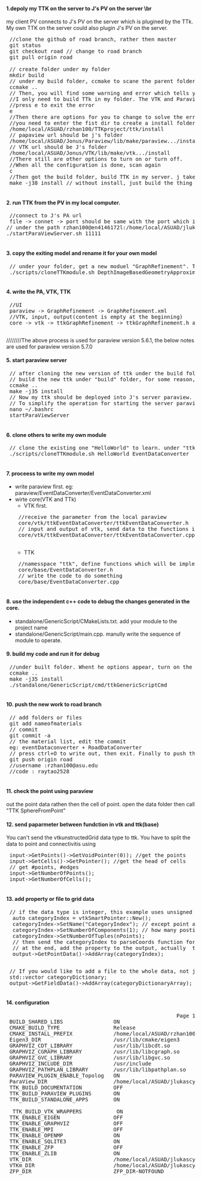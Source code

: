 #### 1.depoly my TTK on the server to J's PV on the server \br
 my client PV connects to J's PV on the server which is plugined by the TTk.
 My own TTK on the server could also plugin J's PV on the server.
 <pre>
 //clone the github of road branch, rather then master
 git status
 git checkout road // change to road branch
 git pull origin road 
 
 // create folder under my folder
 mkdir build
 // under my build folder, ccmake to scane the parent folder for generating makefile
 ccmake ..
 // Then, you will find some warning and error which tells you that you miss VTK in your folder.
 //I only need to build TTk in my folder. The VTK and Paraview are in J's folder.
 //press e to exit the error 
 e
 //Then there are options for you to change to solve the error
 //you need to enter the fist dir to create a install folder in your folder
 /home/local/ASUAD/rzhan100/TTKproject/ttk/install
 // papaview url should be j's folder
 /home/local/ASUAD/Jonus/Paraview/lib/make/paraview.../install
 // VTK url should be J's folder
 /home/local/ASUAD/Jonus/VTK/lib/make/vtk.../install
 //There still are other options to turn on or turn off.
 //When all the configuration is done, scan again
 c
 //Then got the build folder, build TTK in my server. j takes in charge of threads for parallel things
 make -j38 install // without install, just build the thing in my local server(actually is packgeing everything of my folder). with install, deploy the packaged thing to J's PV.
 </pre>
 
 #### 2. run TTK from the PV in my local computer. 
 <pre>
 //connect to J's PA url
 file -> connet -> port should be same with the port which is used to start the PV on the server
// under the path rzhan100@en4146172l:/home/local/ASUAD/jlukascy/scripts$ to start the PA on the server
./startParaViewServer.sh 11111
 </pre>
 
 
 #### 3. copy the exiting model and rename it for your own model
 <pre>
 // under your folder, get a new moduel "GraphRefinement". Then you could do your things in the new module.
 ./scripts/cloneTTKmodule.sh DepthImageBasedGeometryApproximation GraphRefinement
 </pre>
 
 #### 4. write the PA, VTK, TTK
 <pre>
 //UI
 paraview -> GraphRefinement -> GraphRefinement.xml
 //VTK, input, output(content is empty at the beginning)
 core -> vtk -> ttkGraphRefinement -> ttkGraphRefinement.h and ttkGraphRefinement.cpp
 </pre>
 
 ////////The above process is used for paraview version 5.6.1, the below notes are used for paraview version 5.7.0
 #### 5. start paraview server
 <pre>
 // after cloning the new version of ttk under the build folder in my server,
 // build the new ttk under "build" folder, for some reason, it make ccmake twice to work
 ccmake ..
 make -j35 install
 // Now my ttk should be deployed into J's server paraview. 
 // To simplify the operation for starting the server paraview. add alias " startParaViewServer" in bashrc 
 nano ~/.bashrc
 startParaViewServer
 </pre>
 
 #### 6. clone others to write my own module
 <pre>
 // clone the existing one "HelloWorld" to learn. under "ttk-tukl" folder.
 ./scripts/cloneTTKmodule.sh HelloWorld EventDataConverter
 </pre>
 
 #### 7. proceess to write my own model
 - write paraview first. eg: paraview/EventDataConverter/EventDataConverter.xml
 - wirte core(VTK and TTk)
    - VTK first.  
    <pre>
    //receive the parameter from the local paraview 
    core/vtk/ttkEventDataConverter/ttkEventDataConverter.h
    // input and output of vtk, send data to the functions implemented in TTK
    core/vtk/ttkEventDataConverter/ttkEventDataConverter.cpp
    </pre>
    - TTK
    <pre>
    //namesspace "ttk", define functions which will be implemented in cpp
    core/base/EventDataConverter.h
    // write the code to do something
    core/base/EventDataConverter.cpp
    </pre>
    
 #### 8. use the independent c++ code to debug the changes generated in the core.
 - standalone/GenericScript/CMakeLists.txt. add your module to the project name
 - standalone/GenericScript/main.cpp. manully write the sequence of module to operate. 
 
 #### 9. build my code and run it for debug
 <pre>
 //under built folder. Whent he options appear, turn on the TTK_BUILD_STandalone_apps
 ccmake ..
 make -j35 install
 ./standalone/GenericScript/cmd/ttkGenericScriptCmd 
 </pre>
    
 #### 10. push the new work to road branch
 <pre>
 // add folders or files
 git add nameofmaterials
 // commit
 git commit -a
 // the material list, edit the commit
 eg: eventDataconverter + RoadDataConverter
 // press ctrl+O to write out, then exit. Finally to push the materials
 git push origin road
 //username :rzhan100@asu.edu
 //code : raytao2528
 </pre>
 
 #### 11. check the point using paraview
 out the point data rathen then the cell of point. open the data folder then call "TTK SphereFromPoint"
    
 #### 12. send paparmeter between fundction in vtk and ttk(base)
 You can't send the vtkunstructedGrid data type to ttk. You have to split the data to point and connectivitis using 
 <pre>
 input->GetPoints()->GetVoidPointer(0)); //get the points
 input->GetCells()->GetPointer(); //get the head of cells
 // get #points, #edges
 input->GetNumberOfPoints();
 input->GetNumberOfCells();
 </pre>
 
 
 #### 13. add property or file to grid data
 <pre>
 // if the data type is integer, this example uses unsigned char 
  auto categoryIndex = vtkSmartPointer<vtkUnsignedCharArray>::New();
  categoryIndex->SetName("CategoryIndex"); // except point and cell, for other datatype created by vtkSmartPointer have to contain ths line to name it. 
  categoryIndex->SetNumberOfComponents(1); // how many postions to store for one componets, such as cell need 3 for one component.
  categoryIndex->SetNumberOfTuples(nPoints); 
  // then send the categoryIndex to parseCoords function for assigning value to the property
  // at the end, add the property to the output, actually  the point data in the example
  output->GetPointData()->AddArray(categoryIndex);
 </pre>
 <pre>
 // If you would like to add a file to the whole data, not just add property to the point of the grid data. For example, create a dictionary to loopup. Then attach it to the whole grid data structure.
 std::vector<string> categoryDictionary;
 output->GetFieldData()->AddArray(categoryDictionaryArray);
 </pre>

 #### 14. configuration
 <pre>
                                                      Page 1 of 2
 BUILD_SHARED_LIBS                ON                                                                                                                                                                   
 CMAKE_BUILD_TYPE                 Release                                                                                                                                                              
 CMAKE_INSTALL_PREFIX             /home/local/ASUAD/rzhan100/ttk-tukl/install                                                                                                                          
 Eigen3_DIR                       /usr/lib/cmake/eigen3                                                                                                                                                
 GRAPHVIZ_CDT_LIBRARY             /usr/lib/libcdt.so                                                                                                                                                   
 GRAPHVIZ_CGRAPH_LIBRARY          /usr/lib/libcgraph.so                                                                                                                                                
 GRAPHVIZ_GVC_LIBRARY             /usr/lib/libgvc.so                                                                                                                                                   
 GRAPHVIZ_INCLUDE_DIR             /usr/include                                                                                                                                                         
 GRAPHVIZ_PATHPLAN_LIBRARY        /usr/lib/libpathplan.so                                                                                                                                              
 PARAVIEW_PLUGIN_ENABLE_Topolog   ON                                                                                                                                                                   
 ParaView_DIR                     /home/local/ASUAD/jlukascy/ParaView-v5.7/install/lib/cmake/paraview-5.7                                                                                              
 TTK_BUILD_DOCUMENTATION          OFF                                                                                                                                                                  
 TTK_BUILD_PARAVIEW_PLUGINS       ON                                                                                                                                                                   
 TTK_BUILD_STANDALONE_APPS        ON     
 
  TTK_BUILD_VTK_WRAPPERS           ON                                                                                                                                                                   
 TTK_ENABLE_EIGEN                 OFF                                                                                                                                                                   
 TTK_ENABLE_GRAPHVIZ              OFF                                                                                                                                                                   
 TTK_ENABLE_MPI                   OFF                                                                                                                                                                  
 TTK_ENABLE_OPENMP                ON                                                                                                                                                                   
 TTK_ENABLE_SQLITE3               ON                                                                                                                                                                   
 TTK_ENABLE_ZFP                   OFF                                                                                                                                                                  
 TTK_ENABLE_ZLIB                  ON                                                                                                                                                                   
 VTK_DIR                          /home/local/ASUAD/jlukascy/ParaView-v5.7/install/lib/cmake/paraview-5.7/vtk                                                                                          
 VTKm_DIR                         /home/local/ASUAD/jlukascy/ParaView-v5.7/install/lib/cmake/paraview-5.7/vtk/vtkm                                                                                     
 ZFP_DIR                          ZFP_DIR-NOTFOUND    
 
 </pre>
